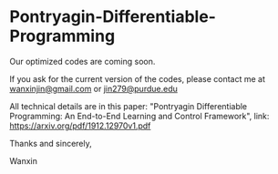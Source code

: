 # Pontryagin-Differentiable-Programming
Our optimized codes are coming soon. 

If you ask for the current version of the codes, please contact me at wanxinjin@gmail.com or jin279@purdue.edu

All technical details are in this paper: "Pontryagin Differentiable Programming: An End-to-End Learning and Control Framework", link: https://arxiv.org/pdf/1912.12970v1.pdf

Thanks and sincerely,

Wanxin
